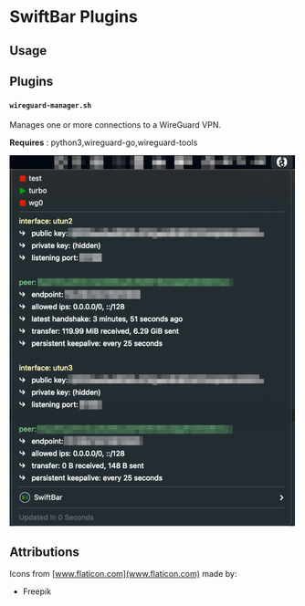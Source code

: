 # SwiftBar Plugins

## Usage

## Plugins

#### `wireguard-manager.sh`

Manages one or more connections to a WireGuard VPN.

**Requires** : python3,wireguard-go,wireguard-tools

![wireguard-manager.sh](./images/wireguard-manager.png)

## Attributions

Icons from [www.flaticon.com](www.flaticon.com) made by:

- Freepik

